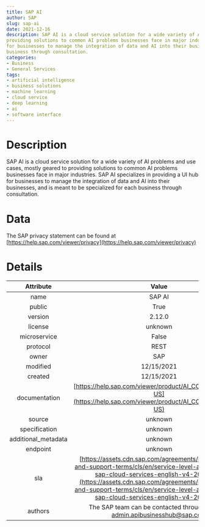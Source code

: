 ```yaml
---  
title: SAP AI  
author: SAP  
slug: sap-ai  
date: 2021-12-16  
description: SAP AI is a cloud service solution for a wide variety of AI problems and use cases, mostly geared to 
providing solutions to common AI problems businesses face in major industries. SAP AI specializes in providing a UI hub 
for businesses to manage the integration of data and AI into their businesses, and is meant to be specialized for each 
business through consultation.   
categories:  
- Business
- General Services
tags:  
- artificial intelligence
- business solutions
- machine learning
- cloud service
- deep learning
- ai
- software interface
---  
```


# Description
  
SAP AI is a cloud service solution for a wide variety of AI problems and use cases, mostly geared to providing solutions
to common AI problems businesses face in major industries. SAP AI specializes in providing a UI hub for businesses to 
manage the integration of data and AI into their businesses, and is meant to be specialized for each business through 
consultation.   

# Data
  
The SAP privacy statement can be found at [https://help.sap.com/viewer/privacy](https://help.sap.com/viewer/privacy)  

# Details

|Attribute|Value|
| :---: | :---: |
|name|SAP AI|
|public|True|
|version|2.12.0|
|license|unknown|
|microservice|False|
|protocol|REST|
|owner|SAP|
|modified|12/15/2021|
|created|12/15/2021|
|documentation|[https://help.sap.com/viewer/product/AI_CORE/CLOUD/en-US](https://help.sap.com/viewer/product/AI_CORE/CLOUD/en-US)|
|source|unknown|
|specification|unknown|
|additional_metadata|unknown|
|endpoint|unknown|
|sla|[https://assets.cdn.sap.com/agreements/product-use-and-support-terms/cls/en/service-level-agreement-for-sap-cloud-services-english-v4-2019.pdf](https://assets.cdn.sap.com/agreements/product-use-and-support-terms/cls/en/service-level-agreement-for-sap-cloud-services-english-v4-2019.pdf)|
|authors|The SAP team can be contacted through email at admin.apibusinesshub@sap.com|
